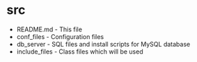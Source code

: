 src
===

* README.md - This file
* conf_files - Configuration files
* db_server - SQL files and install scripts for MySQL database
* include_files - Class files which will be used
